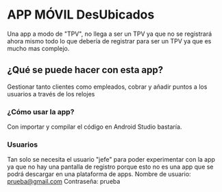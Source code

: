 # APP MÓVIL DesUbicados
Una app a modo de "TPV", no llega a ser un TPV ya que no se registrará ahora mismo todo lo que debería de registrar para ser un TPV ya que es mucho mas complejo.

## ¿Qué se puede hacer con esta app?
Gestionar tanto clientes como empleados, cobrar y añadir puntos a los usuarios a través de los relojes

### ¿Cómo usar la app?
Con importar y compilar el código en Android Studio bastaría.
### Usuarios
Tan solo se necesita el usuario "jefe" para poder experimentar con la app ya que no hay una pantalla de registro porque esto no es una app que se podrá descargar en una plataforma de apps.
Nombre de usuario: prueba@gmail.com
Contraseña: prueba
